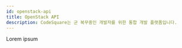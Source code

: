 ```yaml
---
id: openstack-api
title: OpenStack API
description: CodeSquare는 군 복무중인 개발자를 위한 통합 개발 플랫폼입니다.
---
```

Lorem ipsum